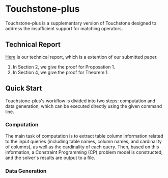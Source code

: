 # Touchstone-plus

Touchstone-plus is a supplementary version of Touchstone designed to address the insufficient support for matching operators.

## Technical Report

[Here](./technical-report.pdf) is our technical report, which is a extention of our submitted paper.
1. In Section 2, we give the proof for Proposation 1.
2. In Section 4, we give the proof for Theorem 1.

## Quick Start
 Touchstone-plus's workflow is divided into two steps: computation and data generation, which can be executed directly using the given command line.

### Computation
 The main task of computation is to extract table column information related to the input queries (including table names, column names, and cardinality of columns), as well as the cardinality of each query. Then, 
 based on this information, a Constraint Programming (CP) problem model is constructed, and the solver's results are output to a file.
### Data Generation
